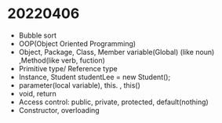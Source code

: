 # 20220406

- Bubble sort
- OOP(Object Oriented Programming)
- Object, Package, Class, Member variable(Global) (like noun) ,Method(like verb, fuction)
- Primitive type/ Reference type
- Instance, Student studentLee = new Student();
- parameter(local variable), this. , this()
- void, return 
- Access control: public, private, protected, default(nothing)
- Constructor, overloading 
